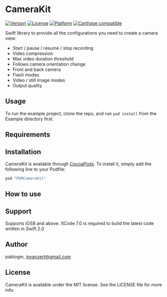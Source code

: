 # CameraKit

[![Version](https://img.shields.io/cocoapods/v/PGMCameraKit.svg?style=flat)](http://cocoapods.org/pods/PGMCameraKit)
[![License](https://img.shields.io/cocoapods/l/PGMCameraKit.svg?style=flat)](http://cocoapods.org/pods/PGMCameraKit)
[![Platform](https://img.shields.io/cocoapods/p/PGMCameraKit.svg?style=flat)](http://cocoapods.org/pods/PGMCameraKit)
[![Carthage compatible](https://img.shields.io/badge/Carthage-compatible-4BC51D.svg?style=flat)](https://github.com/Carthage/Carthage)

Swift library to provide all the configurations you need to create a camera view: 

* Start / pause / resume / stop recording
* Video compression 
* Max video duration threshold
* Follows camera orientation change
* Front and back camera
* Flash modes
* Video / still image modes
* Output quality

## Usage

To run the example project, clone the repo, and run `pod install` from the Example directory first.

## Requirements

## Installation

CameraKit is available through [CocoaPods](http://cocoapods.org). To install
it, simply add the following line to your Podfile:

```ruby
pod "PGMCameraKit"
```

## How to use

## Support

Supports iOS8 and above. XCode 7.0 is required to build the latest code written in Swift 2.0

## Author

pablogm, invanzert@gmail.com

## License

CameraKit is available under the MIT license. See the LICENSE file for more info.
